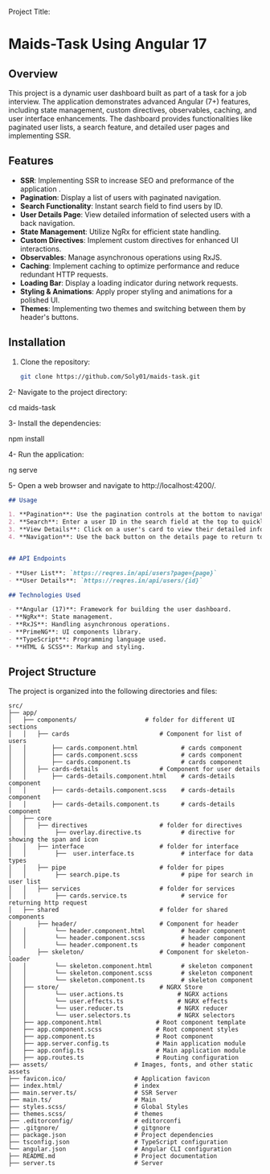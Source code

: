 Project Title:
# Maids-Task Using Angular 17

## Overview

This project is a dynamic user dashboard built as part of a task for a job interview. The application demonstrates advanced Angular (7+) features, including state management, custom directives, observables, caching, and user interface enhancements. The dashboard provides functionalities like paginated user lists, a search feature, and detailed user pages and implementing SSR.

## Features
- **SSR**: Implementing SSR to increase SEO and preformance of the application .
- **Pagination**: Display a list of users with paginated navigation.
- **Search Functionality**: Instant search field to find users by ID.
- **User Details Page**: View detailed information of selected users with a back navigation.
- **State Management**: Utilize NgRx for efficient state handling.
- **Custom Directives**: Implement custom directives for enhanced UI interactions.
- **Observables**: Manage asynchronous operations using RxJS.
- **Caching**: Implement caching to optimize performance and reduce redundant HTTP requests.
- **Loading Bar**: Display a loading indicator during network requests.
- **Styling & Animations**: Apply proper styling and animations for a polished UI.
- **Themes**: Implementing two themes and switching between them by header's buttons.

## Installation

1. Clone the repository:
   ```bash
   git clone https://github.com/Soly01/maids-task.git
2- Navigate to the project directory:

cd maids-task

3- Install the dependencies:

npm install

4- Run the application:

ng serve

5- Open a web browser and navigate to http://localhost:4200/.

```markdown
## Usage

1. **Pagination**: Use the pagination controls at the bottom to navigate through the list of users.
2. **Search**: Enter a user ID in the search field at the top to quickly find a user.
3. **View Details**: Click on a user's card to view their detailed information.
4. **Navigation**: Use the back button on the details page to return to the main user list.


## API Endpoints

- **User List**: `https://reqres.in/api/users?page={page}`
- **User Details**: `https://reqres.in/api/users/{id}`

## Technologies Used

- **Angular (17)**: Framework for building the user dashboard.
- **NgRx**: State management.
- **RxJS**: Handling asynchronous operations.
- **PrimeNG**: UI components library.
- **TypeScript**: Programming language used.
- **HTML & SCSS**: Markup and styling.

```
## Project Structure

The project is organized into the following directories and files:

```plaintext
src/
├── app/
│   ├── components/                   # folder for different UI sections
│   │   ├── cards                         # Component for list of users
│   │       ├── cards.component.html            # cards component 
│   │       ├── cards.component.scss            # cards component 
│   │       ├── cards.component.ts              # cards component 
│   │   ├── cards-details                 # Component for user details 
│   │       ├── cards-details.component.html    # cards-details component 
│   │       ├── cards-details.component.scss    # cards-details component 
│   │       ├── cards-details.component.ts      # cards-details component 
│   ├── core                             
│   │   ├── directives                    # folder for directives
│   │        ├── overlay.directive.ts           # directive for showing the span and icon 
│   │   ├── interface                     # folder for interface
│   │        ├──  user.interface.ts             # interface for data types
│   │   ├── pipe                          # folder for pipes
│   │        ├── search.pipe.ts                 # pipe for search in user list
│   │   ├── services                      # folder for services
│   │        ├── cards.service.ts               # service for returning http request
│   ├── shared                            # folder for shared components
│       ├── header/                       # Component for header
│   │        └── header.component.html          # header component
│   │        └── header.component.scss          # header component
│   │        └── header.component.ts            # header component
│       ├── skeleton/                     # Component for skeleton-loader 
│   │        └── skeleton.component.html        # skeleton component
│   │        └── skeleton.component.scss        # skeleton component
│   │        └── skeleton.component.ts          # skeleton component
│   ├── store/                            # NGRX Store
│   │        └── user.actions.ts               # NGRX actions
│   │        └── user.effects.ts               # NGRX effects
│   │        └── user.reducer.ts               # NGRX reducer
│   │        └── user.selectors.ts             # NGRX selectors
│   ├── app.component.html               # Root component template
│   ├── app.component.scss               # Root component styles
│   ├── app.component.ts                 # Root component
│   ├── app.server.config.ts             # Main application module
│   ├── app.config.ts                    # Main application module
│   ├── app.routes.ts                    # Routing configuration
├── assets/                        # Images, fonts, and other static assets
├── favicon.ico/                   # Application favicon
├── index.html/                    # index
├── main.server.ts/                # SSR Server
├── main.ts/                       # Main
├── styles.scss/                   # Global Styles
├── themes.scss/                   # themes
├── .editorconfig/                 # editorconfi
├── .gitgnore/                     # gitgnore
├── package.json                   # Project dependencies
├── tsconfig.json                  # TypeScript configuration 
└── angular.json                   # Angular CLI configuration
├── README.md                      # Project documentation
├── server.ts                      # Server


